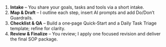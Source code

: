1) **Intake** – You share your goals, tasks and tools via a short intake.
2) **Map & Draft** – I outline each step, insert AI prompts and add Do/Don’t Guardrails.
3) **Checklist & QA** – Build a one‑page Quick‑Start and a Daily Task Triage template; refine for clarity.
4) **Review & Finalize** – You review; I apply one focused revision and deliver the final SOP package.

